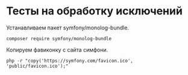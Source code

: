 # Тесты на обработку исключений

Устанавливаем пакет symfony/monolog-bundle.

```
composer require symfony/monolog-bundle
```

Копируем фавиконку с сайта симфони.

```
php -r "copy('https://symfony.com/favicon.ico', 'public/favicon.ico');"
```